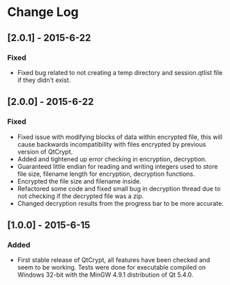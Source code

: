 # Change Log

## [2.0.1] - 2015-6-22
### Fixed
- Fixed bug related to not creating a temp directory and session.qtlist file if they didn't exist.

## [2.0.0] - 2015-6-22
### Fixed
- Fixed issue with modifying blocks of data within encrypted file, this will cause backwards incompatibility with files encrypted by previous version of QtCrypt.
- Added and tightened up error checking in encryption, decryption.
- Guaranteed little endian for reading and writing integers used to store file size, filename length for encryption, decryption functions.
- Encrypted the file size and filename inside.
- Refactored some code and fixed small bug in decryption thread due to not checking if the decrypted file was a zip.
- Changed decryption results from the progress bar to be more accurate.

## [1.0.0] - 2015-6-15
### Added
- First stable release of QtCrypt, all features have been checked and seem to be working. Tests were done for executable compiled on Windows 32-bit with the MinGW 4.9.1 distribution of Qt 5.4.0.
